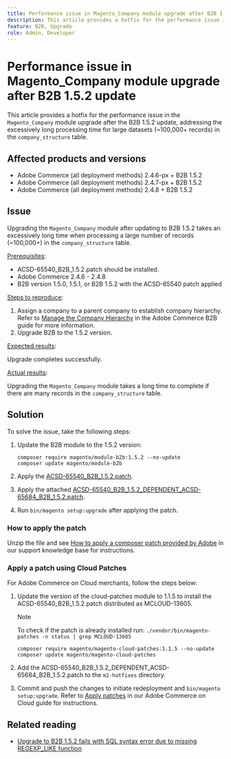 ```yaml
---
title: Performance issue in Magento_Company module upgrade after B2B 1.5.2 update
description: This article provides a hotfix for the performance issue in the Magento_Company module upgrade after the B2B 1.5.2 update, addressing the excessively long processing time for large datasets in the company_structure table.
feature: B2B, Upgrade
role: Admin, Developer
---
```

# Performance issue in Magento_Company module upgrade after B2B 1.5.2 update

This article provides a hotfix for the performance issue in the `Magento_Company` module upgrade after the B2B 1.5.2 update, addressing the excessively long processing time for large datasets (~100,000+ records) in the `company_structure` table.

## Affected products and versions

* Adobe Commerce (all deployment methods) 2.4.6-px + B2B 1.5.2
* Adobe Commerce (all deployment methods) 2.4.7-px + B2B 1.5.2
* Adobe Commerce (all deployment methods) 2.4.8 + B2B 1.5.2

## Issue

Upgrading the `Magento_Company` module after updating to B2B 1.5.2 takes an excessively long time when processing a large number of records (~100,000+) in the `company_structure` table.

<u>Prerequisites</u>:

* ACSD-65540_B2B_1.5.2.patch should be installed.
* Adobe Commerce 2.4.6 - 2.4.8
* B2B version 1.5.0, 1.5.1, or B2B 1.5.2 with the ACSD-65540 patch applied

<u>Steps to reproduce</u>:

1. Assign a company to a parent company to establish company hierarchy. Refer to [Manage the Company Hierarchy](https://experienceleague.adobe.com/en/docs/commerce-admin/b2b/company-management/manage-company-hierarchy) in the Adobe Commerce B2B guide for more information.
1. Upgrade B2B to the 1.5.2 version.

<u>Expected results</u>:

Upgrade completes successfully.

<u>Actual results</u>:

Upgrading the `Magento_Company` module takes a long time to complete if there are many records in the `company_structure` table.

## Solution

To solve the issue, take the following steps:

1. Update the B2B module to the 1.5.2 version:

    ```
    composer require magento/module-b2b:1.5.2 --no-update
    composer update magento/module-b2b
    ```

1. Apply the [ACSD-65540_B2B_1.5.2.patch](/help/troubleshooting/installation-and-upgrade/assets/ACSD-65540_B2B_1.5.2.zip).

1. Apply the attached [ACSD-65540_B2B_1.5.2_DEPENDENT_ACSD-65684_B2B_1.5.2.patch](/help/troubleshooting/installation-and-upgrade/assets/ACSD-65540_B2B_1.5.2_DEPENDENT_ACSD-65684_B2B_1.5.2.patch.zip). 
1. Run `bin/magento setup:upgrade` after applying the patch.

### How to apply the patch

Unzip the file and see [How to apply a composer patch provided by Adobe](https://experienceleague.adobe.com/en/docs/commerce-knowledge-base/kb/how-to/how-to-apply-a-composer-patch-provided-by-magento) in our support knowledge base for instructions.

### Apply a patch using Cloud Patches

For Adobe Commerce on Cloud merchants, follow the steps below:

1. Update the version of the cloud-patches module to 1.1.5 to install the ACSD-65540_B2B_1.5.2.patch distributed as MCLOUD-13605.

    >[!NOTE]
    >
    >To check if the patch is already installed run: 
    > `./vendor/bin/magento-patches -n status | grep MCLOUD-13605`

    ```
    composer require magento/magento-cloud-patches:1.1.5 --no-update
    composer update magento/magento-cloud-patches
    ```

1. Add the ACSD-65540_B2B_1.5.2_DEPENDENT_ACSD-65684_B2B_1.5.2.patch to the `m2-hotfixes` directory.
1. Commit and push the changes to initiate redeployment and `bin/magento setup:upgrade`. Refer to [Apply patches](https://experienceleague.adobe.com/en/docs/commerce-on-cloud/user-guide/develop/upgrade/apply-patches) in our Adobe Commerce on Cloud guide for instructions.

## Related reading

* [Upgrade to B2B 1.5.2 fails with SQL syntax error due to missing REGEXP_LIKE function](https://experienceleague.adobe.com/en/docs/commerce-knowledge-base/kb/troubleshooting/installation-and-upgrade/sql-syntax-error-due-to-missing-regexp-like-function)
